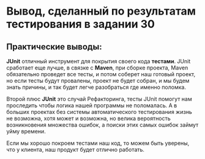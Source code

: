 # Вывод, сделанный по результатам тестирования в задании 30


## Практические выводы:

**JUnit** отличный инструмент для покрытия своего кода **тестами**. JUnit сработает еще лучше, в связке с **Maven**, при сборке проекта, Maven обязательно проведет все тесты, и потом соберет наш готовый проект, но если тесты будут провалены, проект не будет собран, и мы будем знать причины, и так будет легче разобраться где именно поломка.

Второй плюс **JUnit** это случай Рефакторинга, тесты JUnit помогут нам проследить чтобы логика нашей программы не поломалась. А в больших проектах без системы автоматического тестирования жизнь не возможна, хотя может и возможна, но велика вероятность возникновения множества ошибок, а поиски этих самых ошибок займут уйму времени.

Если мы хорошо покроем тестами наш код, то можем быть уверены, что у клиента, наш продукт будет отлично работать.